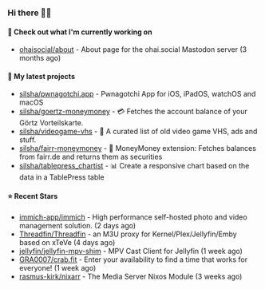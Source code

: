 ### Hi there 🦊👋

#### 👷 Check out what I'm currently working on

- [ohaisocial/about](https://github.com/ohaisocial/about) - About page for the ohai.social Mastodon server (3 months ago)

#### 🌱 My latest projects

- [silsha/pwnagotchi.app](https://github.com/silsha/pwnagotchi.app) - Pwnagotchi App for iOS, iPadOS, watchOS and macOS
- [silsha/goertz-moneymoney](https://github.com/silsha/goertz-moneymoney) - 💳 Fetches the account balance of your Görtz Vorteilskarte.
- [silsha/videogame-vhs](https://github.com/silsha/videogame-vhs) - 👾 A curated list of old video game VHS, ads and stuff.
- [silsha/fairr-moneymoney](https://github.com/silsha/fairr-moneymoney) - 💸 MoneyMoney extension: Fetches balances from fairr.de and returns them as securities
- [silsha/tablepress_chartist](https://github.com/silsha/tablepress_chartist) - 📊 Create a responsive chart based on the data in a TablePress table

#### ⭐ Recent Stars

- [immich-app/immich](https://github.com/immich-app/immich) - High performance self-hosted photo and video management solution. (2 days ago)
- [Threadfin/Threadfin](https://github.com/Threadfin/Threadfin) - an M3U proxy for Kernel/Plex/Jellyfin/Emby based on xTeVe (4 days ago)
- [jellyfin/jellyfin-mpv-shim](https://github.com/jellyfin/jellyfin-mpv-shim) - MPV Cast Client for Jellyfin (1 week ago)
- [GRA0007/crab.fit](https://github.com/GRA0007/crab.fit) - Enter your availability to find a time that works for everyone! (1 week ago)
- [rasmus-kirk/nixarr](https://github.com/rasmus-kirk/nixarr) - The Media Server Nixos Module (3 weeks ago)
